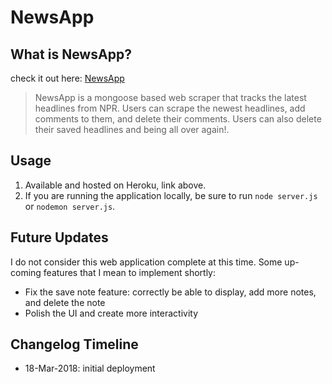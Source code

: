 # NewsApp

## What is NewsApp?
check it out here:  [NewsApp](https://enigmatic-garden-27179.herokuapp.com/)

> NewsApp is a mongoose based web scraper that tracks the latest headlines from NPR. Users can scrape the newest headlines, add comments to them, and delete their comments. Users can also delete their saved headlines and being all over again!.

## Usage
1. Available and hosted on Heroku, link above.
2. If you are running the application locally, be sure to run `node server.js` or `nodemon server.js`.

## Future Updates
I do not consider this web application complete at this time. Some up-coming features that I mean to implement shortly:

* Fix the save note feature: correctly be able to display, add more notes, and delete the note
* Polish the UI and create more interactivity 

## Changelog Timeline
* 18-Mar-2018: initial deployment